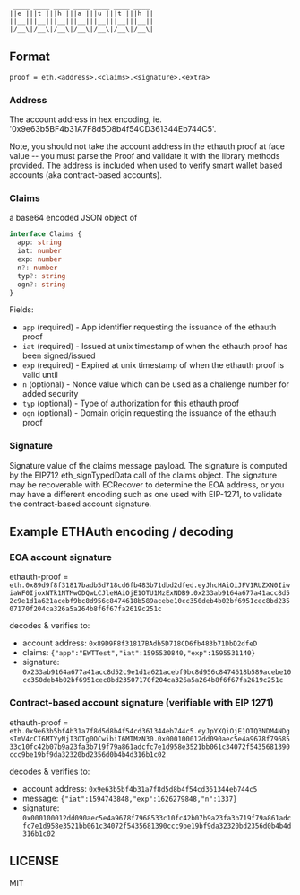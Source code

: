 ```
 ____ ____ ____ ____ ____ ____ ____
||e |||t |||h |||a |||u |||t |||h ||
||__|||__|||__|||__|||__|||__|||__||
|/__\|/__\|/__\|/__\|/__\|/__\|/__\|
```

## Format

`proof = eth.<address>.<claims>.<signature>.<extra>`


### Address

The account address in hex encoding, ie. '0x9e63b5BF4b31A7F8d5D8b4f54CD361344Eb744C5'.

Note, you should not take the account address in the ethauth proof at face value -- you must parse the Proof
and validate it with the library methods provided. The address is included when used to verify
smart wallet based accounts (aka contract-based accounts).


### Claims

a base64 encoded JSON object of

```typescript
interface Claims {
  app: string
  iat: number
  exp: number
  n?: number
  typ?: string
  ogn?: string
}
```

Fields:

  * `app` (required) - App identifier requesting the issuance of the ethauth proof
  * `iat` (required) - Issued at unix timestamp of when the ethauth proof has been signed/issued
  * `exp` (required) - Expired at unix timestamp of when the ethauth proof is valid until
  * `n` (optional) - Nonce value which can be used as a challenge number for added security
  * `typ` (optional) - Type of authorization for this ethauth proof
  * `ogn` (optional) - Domain origin requesting the issuance of the ethauth proof


### Signature

Signature value of the claims message payload. The signature is computed by the EIP712
eth_signTypedData call of the claims object. The signature may be recoverable with ECRecover to
determine the EOA address, or you may have a different encoding such as one used with EIP-1271,
to validate the contract-based account signature.



## Example ETHAuth encoding / decoding

### EOA account signature

ethauth-proof = `eth.0x89d9f8f31817badb5d718cd6fb483b71dbd2dfed.eyJhcHAiOiJFV1RUZXN0IiwiaWF0IjoxNTk1NTMwODQwLCJleHAiOjE1OTU1MzExNDB9.0x233ab9164a677a41acc8d52c9e1d1a621acebf9bc8d956c8474618b589acebe10cc350deb4b02bf6951cec8bd23507170f204ca326a5a264b8f6f67fa2619c251c`

decodes & verifies to:
  * account address: `0x89D9F8f31817BAdb5D718CD6fb483b71DbD2dfeD`
  * claims: `{"app":"EWTTest","iat":1595530840,"exp":1595531140}`
  * signature: `0x233ab9164a677a41acc8d52c9e1d1a621acebf9bc8d956c8474618b589acebe10cc350deb4b02bf6951cec8bd23507170f204ca326a5a264b8f6f67fa2619c251c`


### Contract-based account signature (verifiable with EIP 1271)

ethauth-proof = `eth.0x9e63b5bf4b31a7f8d5d8b4f54cd361344eb744c5.eyJpYXQiOjE1OTQ3NDM4NDgsImV4cCI6MTYyNjI3OTg0OCwibiI6MTMzN30.0x000100012dd090aec5e4a9678f7968533c10fc42b07b9a23fa3b719f79a861adcfc7e1d958e3521bb061c34072f5435681390ccc9be19bf9da32320bd2356d0b4b4d316b1c02`

decodes & verifies to:
  * account address: `0x9e63b5bf4b31a7f8d5d8b4f54cd361344eb744c5`
  * message: `{"iat":1594743848,"exp":1626279848,"n":1337}`
  * signature: `0x000100012dd090aec5e4a9678f7968533c10fc42b07b9a23fa3b719f79a861adcfc7e1d958e3521bb061c34072f5435681390ccc9be19bf9da32320bd2356d0b4b4d316b1c02`


## LICENSE

MIT
